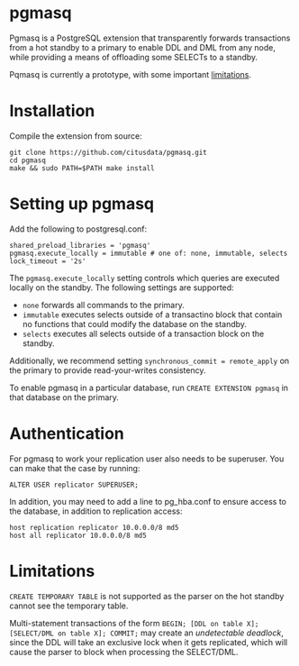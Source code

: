 # pgmasq

Pgmasq is a PostgreSQL extension that transparently forwards transactions from a hot standby to a primary to enable DDL and DML from any node, while providing a means of offloading some SELECTs to a standby. 

Pqmasq is currently a prototype, with some important [limitations](#limitations).

# Installation

Compile the extension from source:

```
git clone https://github.com/citusdata/pgmasq.git
cd pgmasq
make && sudo PATH=$PATH make install
```

# Setting up pgmasq

Add the following to postgresql.conf:

```
shared_preload_libraries = 'pgmasq'
pgmasq.execute_locally = immutable # one of: none, immutable, selects
lock_timeout = '2s'
```

The `pgmasq.execute_locally` setting controls which queries are executed locally on the standby. The following settings are supported:

- `none` forwards all commands to the primary.
- `immutable` executes selects outside of a transactino block that contain no functions that could modify the database on the standby.
- `selects` executes all selects outside of a transaction block on the standby.

Additionally, we recommend setting `synchronous_commit = remote_apply` on the primary to provide read-your-writes consistency.

To enable pgmasq in a particular database, run `CREATE EXTENSION pgmasq` in that database on the primary.

# Authentication

For pgmasq to work your replication user also needs to be superuser. You can make that the case by running:

```
ALTER USER replicator SUPERUSER;
```

In addition, you may need to add a line to pg_hba.conf to ensure access to the database, in addition to replication access:

```
host replication replicator 10.0.0.0/8 md5
host all replicator 10.0.0.0/8 md5
```

# Limitations

`CREATE TEMPORARY TABLE` is not supported as the parser on the hot standby cannot see the temporary table.

Multi-statement transactions of the form `BEGIN; [DDL on table X]; [SELECT/DML on table X]; COMMIT;` may create an *undetectable deadlock*, since the DDL will take an exclusive lock when it gets replicated, which will cause the parser to block when processing the SELECT/DML.

